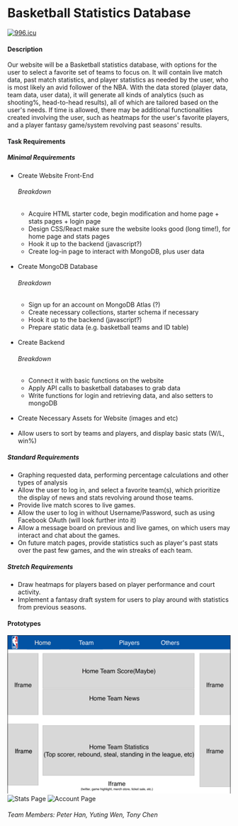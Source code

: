 # Basketball Statistics Database
<a href="https://996.icu"><img src="https://img.shields.io/badge/link-996.icu-red.svg" alt="996.icu" /></a>
<h4> Description </h4>
Our website will be a Basketball statistics database, with options for the user to select a favorite set of teams to focus on. It will contain live match data, past match statistics, and player statistics as needed by the user, who is most likely an avid follower of the NBA. With the data stored (player data, team data, user data), it will generate all kinds of analytics (such as shooting%, head-to-head results), all of which are tailored based on the user's needs. If time is allowed, there may be additional functionalities created involving the user, such as heatmaps for the user's favorite players, and a player fantasy game/system revolving past seasons' results.
<h4> Task Requirements </h4>
<h5> Minimal Requirements </h5>
<ul>
  <li>
    Create Website Front-End
    <h6> Breakdown </h6>
    <ul>
      <li> Acquire HTML starter code, begin modification and home page + stats pages + login page </li>
      <li> Design CSS/React make sure the website looks good (long time!), for home page and stats pages  </li>
      <li> Hook it up to the backend (javascript?) </li>
      <li> Create log-in page to interact with MongoDB, plus user data </li>
    </ul>
  </li>
  <br>
  <li>
    Create MongoDB Database
    <h6> Breakdown </h6>
    <ul>
      <li> Sign up for an account on MongoDB Atlas (?) </li>
      <li> Create necessary collections, starter schema if necessary </li>
      <li> Hook it up to the backend (javascript?) </li>
      <li> Prepare static data (e.g. basketball teams and ID table)</li>
    </ul>
  </li>
  <br>
  <li>
    Create Backend
    <h6> Breakdown </h6>
    <ul>
      <li> Connect it with basic functions on the website </li>
      <li> Apply API calls to basketball databases to grab data </li>
      <li> Write functions for login and retrieving data, and also setters to mongoDB </li>
    </ul>
  </li>
  <br>
  <li> Create Necessary Assets for Website (images and etc) </li>
  <br>
  <li> Allow users to sort by teams and players, and display basic stats (W/L, win%)</li>
</ul>
<h5> Standard Requirements </h5>
<ul>
  <li> Graphing requested data, performing percentage calculations and other types of analysis </li>
  <li> Allow the user to log in, and select a favorite team(s), which prioritize the display of news and stats revolving around those teams. </li>
  <li> Provide live match scores to live games. </li>
  <li> Allow the user to log in without Username/Password, such as using Facebook OAuth (will look further into it) </li>
  <li> Allow a message board on previous and live games, on which users may interact and chat about the games. </li>
  <li> On future match pages, provide statistics such as player's past stats over the past few games, and the win streaks of each team. </li>
</ul>
<h5> Stretch Requirements </h5>
<ul>
  <li> Draw heatmaps for players based on player performance and court activity. </li>
  <li> Implement a fantasy draft system for users to play around with statistics from previous seasons. </li>
</ul>
<h4> Prototypes </h4>
<img src="assets/HomePage.png" alt="Home Page">
<img src="assets/StatsPage.jpg" alt="Stats Page">
<img src="assets/AccountPage.jpg" alt="Account Page">
<h6> Team Members: Peter Han, Yuting Wen, Tony Chen </h6>
